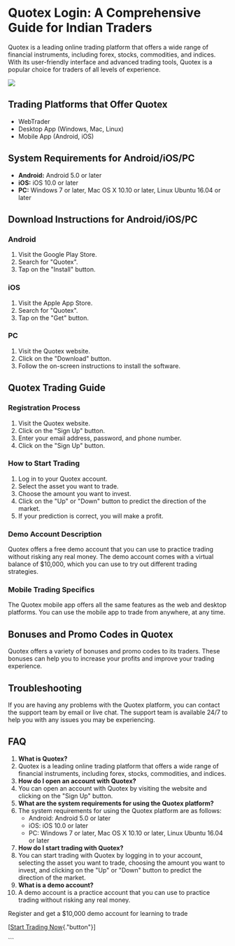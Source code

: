 # Quotex Login: A Comprehensive Guide for Indian Traders

Quotex is a leading online trading platform that offers a wide range of
financial instruments, including forex, stocks, commodities, and
indices. With its user-friendly interface and advanced trading tools,
Quotex is a popular choice for traders of all levels of experience.

[![](https://static.quotex.io/files/12_en/300_250.jpg)](https://traff.sbs/brokerqxlid)

## Trading Platforms that Offer Quotex

-   WebTrader
-   Desktop App (Windows, Mac, Linux)
-   Mobile App (Android, iOS)

## System Requirements for Android/iOS/PC

-   **Android:** Android 5.0 or later
-   **iOS:** iOS 10.0 or later
-   **PC:** Windows 7 or later, Mac OS X 10.10 or later, Linux Ubuntu
    16.04 or later

## Download Instructions for Android/iOS/PC

### Android

1.  Visit the Google Play Store.
2.  Search for "Quotex".
3.  Tap on the "Install" button.

### iOS

1.  Visit the Apple App Store.
2.  Search for "Quotex".
3.  Tap on the "Get" button.

### PC

1.  Visit the Quotex website.
2.  Click on the "Download" button.
3.  Follow the on-screen instructions to install the software.

## Quotex Trading Guide

### Registration Process

1.  Visit the Quotex website.
2.  Click on the "Sign Up" button.
3.  Enter your email address, password, and phone number.
4.  Click on the "Sign Up" button.

### How to Start Trading

1.  Log in to your Quotex account.
2.  Select the asset you want to trade.
3.  Choose the amount you want to invest.
4.  Click on the "Up" or "Down" button to predict the
    direction of the market.
5.  If your prediction is correct, you will make a profit.

### Demo Account Description

Quotex offers a free demo account that you can use to practice trading
without risking any real money. The demo account comes with a virtual
balance of \$10,000, which you can use to try out different trading
strategies.

### Mobile Trading Specifics

The Quotex mobile app offers all the same features as the web and
desktop platforms. You can use the mobile app to trade from anywhere, at
any time.

## Bonuses and Promo Codes in Quotex

Quotex offers a variety of bonuses and promo codes to its traders. These
bonuses can help you to increase your profits and improve your trading
experience.

## Troubleshooting

If you are having any problems with the Quotex platform, you can contact
the support team by email or live chat. The support team is available
24/7 to help you with any issues you may be experiencing.

## FAQ

1.  **What is Quotex?**
2.  Quotex is a leading online trading platform that offers a wide range
    of financial instruments, including forex, stocks, commodities, and
    indices.
3.  **How do I open an account with Quotex?**
4.  You can open an account with Quotex by visiting the website and
    clicking on the "Sign Up" button.
5.  **What are the system requirements for using the Quotex platform?**
6.  The system requirements for using the Quotex platform are as
    follows:
    -   Android: Android 5.0 or later
    -   iOS: iOS 10.0 or later
    -   PC: Windows 7 or later, Mac OS X 10.10 or later, Linux Ubuntu
        16.04 or later
7.  **How do I start trading with Quotex?**
8.  You can start trading with Quotex by logging in to your account,
    selecting the asset you want to trade, choosing the amount you want
    to invest, and clicking on the "Up" or "Down" button to
    predict the direction of the market.
9.  **What is a demo account?**
10. A demo account is a practice account that you can use to practice
    trading without risking any real money.

Register and get a \$10,000 demo account for learning to trade

\[[Start Trading
Now](\%22https://traff.sbs/brokerqxsignup\%22){."button"}\]

\`\`\`

